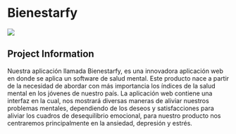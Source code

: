 # Bienestarfy

![](https://imgur.com/GyfwaoV.jpg)




## Project Information
Nuestra aplicación llamada Bienestarfy, es una innovadora aplicación web en donde se aplica un software de salud mental. Este producto nace a partir de la necesidad de abordar con más importancia los índices de la salud mental en los jóvenes de nuestro país. La aplicación web contiene una interfaz en la cual, nos mostrará diversas maneras de aliviar nuestros problemas mentales, dependiendo de los deseos y satisfacciones para aliviar los cuadros de desequilibrio emocional, para nuestro producto nos centraremos principalmente en la ansiedad, depresión y estrés.
